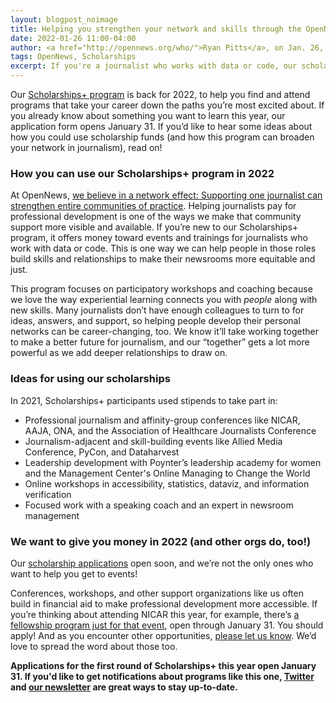 ```yaml
---
layout: blogpost_noimage
title: Helping you strengthen your network and skills through the OpenNews Scholarships+ program
date: 2022-01-26 11:00-04:00
author: <a href="http://opennews.org/who/">Ryan Pitts</a>, on Jan. 26, 2022
tags: OpenNews, Scholarships
excerpt: If you're a journalist who works with data or code, our scholarships can help you pay for programs that advance your career and develop your support network. The first round of applications for this year opens January 31, 2022.
---
```


Our [Scholarships+ program](/what/community/scholarships/) is back for 2022, to help you find and attend programs that take your career down the paths you’re most excited about. If you already know about something you want to learn this year, our application form opens January 31. If you’d like to hear some ideas about how you could use scholarship funds (and how this program can broaden your network in journalism), read on!

### How you can use our Scholarships+ program in 2022

At OpenNews, [we believe in a network effect: Supporting one journalist can strengthen entire communities of practice](https://opennews.org/blog/scholarships-networks/). Helping journalists pay for professional development is one of the ways we make that community support more visible and available. If you’re new to our Scholarships+ program, it offers money toward events and trainings for journalists who work with data or code. This is one way we can help people in those roles build skills and relationships to make their newsrooms more equitable and just.

This program focuses on participatory workshops and coaching because we love the way experiential learning connects you with _people_ along with new skills. Many journalists don’t have enough colleagues to turn to for ideas, answers, and support, so helping people develop their personal networks can be career-changing, too. We know it’ll take working together to make a better future for journalism, and our “together” gets a lot more powerful as we add deeper relationships to draw on.

### Ideas for using our scholarships

In 2021, Scholarships+ participants used stipends to take part in:

* Professional journalism and affinity-group conferences like NICAR, AAJA, ONA, and the Association of Healthcare Journalists Conference
* Journalism-adjacent and skill-building events like Allied Media Conference, PyCon, and Dataharvest
* Leadership development with Poynter’s leadership academy for women and the Management Center's Online Managing to Change the World
* Online workshops in accessibility, statistics, dataviz, and information verification
* Focused work with a speaking coach and an expert in newsroom management

### We want to give you money in 2022 (and other orgs do, too!)

Our [scholarship applications](/what/community/scholarships/) open soon, and we’re not the only ones who want to help you get to events!

Conferences, workshops, and other support organizations like us often build in financial aid to make professional development more accessible. If you’re thinking about attending NICAR this year, for example, there’s [a fellowship program just for that event](https://www.ire.org/training/conferences/nicar-2022/nicar22-fellowships/), open through January 31. You should apply! And as you encounter other opportunities, [please let us know](mailto:team@opennews.org). We’d love to spread the word about those too.

__Applications for the first round of Scholarships+ this year open January 31. If you'd like to get notifications about programs like this one, [Twitter](https://twitter.com/opennews) and [our newsletter](http://eepurl.com/czSVTL) are great ways to stay up-to-date.__